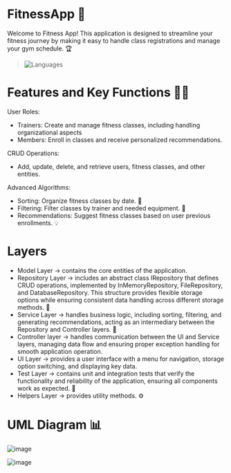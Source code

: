 # FitnessApp 💪
Welcome to Fitness App! This application is designed to streamline your fitness journey by making it easy to handle class registrations and manage your gym schedule. 🏆
> ![Languages](https://img.shields.io/badge/Languages-Java%20%7C%20SQL-blue)

# Features and Key Functions 🏋️‍♀️
User Roles:
  - Trainers: Create and manage fitness classes, including handling organizational aspects
  - Members: Enroll in classes and receive personalized recommendations.

CRUD Operations:
  - Add, update, delete, and retrieve users, fitness classes, and other entities.

Advanced Algorithms:
  - Sorting: Organize fitness classes by date. 📅
  - Filtering: Filter classes by trainer and needed equipment. 🧰
  - Recommendations: Suggest fitness classes based on user previous enrollments. 💡

# Layers
  - Model Layer -> contains the core entities of the application.
  - Repository Layer -> includes an abstract class IRepository that defines CRUD operations, implemented by InMemoryRepository, FileRepository, and DatabaseRepository. This structure provides flexible storage options while ensuring consistent data handling across different storage methods. 💾
  - Service Layer -> handles business logic, including sorting, filtering, and generating recommendations, acting as an intermediary between the Repository and Controller layers. 🔧
  - Controller layer -> handles communication between the UI and Service layers, managing data flow and ensuring proper exception handling for smooth application operation.
  - UI Layer -> provides a user interface with a menu for navigation, storage option switching, and displaying key data.
  - Test Layer -> contains unit and integration tests that verify the functionality and reliability of the application, ensuring all components work as expected. 🧪
  - Helpers Layer -> provides utility methods. ⚙️

# UML Diagram 📊
![image](https://github.com/user-attachments/assets/7285d30d-bd0a-45ae-a741-0f32a8307b10)

![image](https://github.com/user-attachments/assets/da0dfe59-6647-4a5d-90b7-eb776c1a53b0)
